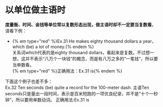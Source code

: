 # 以单位做主语时

**度量衡、时间、金钱等单位常以复数形态出现，做主语时却不一定要当复数看**。  
请看下例：  
- {% em type="red" %}Ex.31 He makes eighty thousand dollars a year，which (be) a lot of money.{% endem %}    
关系词which代表的是eighty thousand dollars，看起来是复数。不过想一想，这并不表示“八万个一块钱”的概念，而是有八万之多的“一笔钱”，所以要当单数看。  
{% em type="red" %}正确用法：Ex.31 is{% endem %}  

下面这个例子也差不多：  
Ex.32 Ten seconds (be) quite a record for the 100-meter dash.
主语Ten seconds只是量出一段时间，表示是百米短跑的一项优良纪录，并不是“十个一秒钟”，所以要用单数动词。
正确用法:Ex.31 is